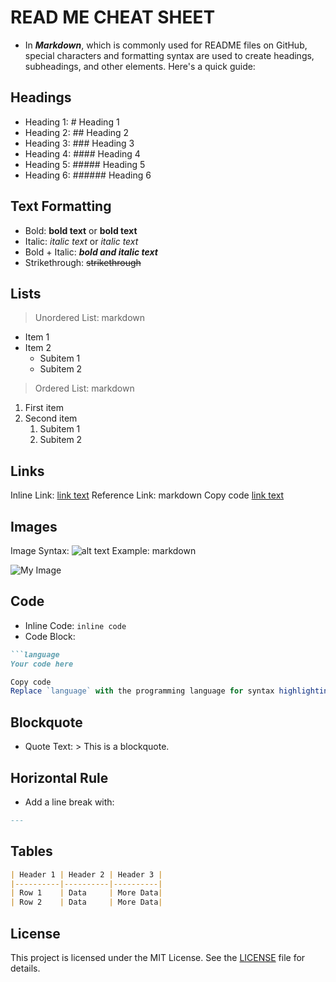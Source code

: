 # READ ME CHEAT SHEET  

- In ***Markdown***, which is commonly used for README files on GitHub, special characters and formatting syntax are used to create headings, subheadings, and other elements. Here's a quick guide:

## Headings
- Heading 1: # Heading 1
- Heading 2: ## Heading 2
- Heading 3: ### Heading 3
- Heading 4: #### Heading 4
- Heading 5: ##### Heading 5
- Heading 6: ###### Heading 6

## Text Formatting
- Bold: **bold text** or __bold text__
- Italic: *italic text* or _italic text_
- Bold + Italic: ***bold and italic text***
- Strikethrough: ~~strikethrough~~

## Lists
>Unordered List:
markdown
- Item 1
- Item 2
  - Subitem 1
  - Subitem 2
>Ordered List:
markdown
1. First item
2. Second item
    1. Subitem 1
    2. Subitem 2
## Links
Inline Link: [link text](https://example.com)
Reference Link:
markdown
Copy code
[link text][id]

[id]: https://example.com

## Images
Image Syntax: ![alt text](image_url) Example:
markdown

![My Image](https://example.com/image.png)

## Code
- Inline Code: `inline code`
- Code Block:

```markdown
```language
Your code here
```

```javascript
Copy code
Replace `language` with the programming language for syntax highlighting (e.g., `python`, `javascript`, `html`).
```

## Blockquote
- Quote Text: > This is a blockquote.

## Horizontal Rule
- Add a line break with:
```markdown
---
```
## Tables

```markdown
| Header 1 | Header 2 | Header 3 |
|----------|----------|----------|
| Row 1    | Data     | More Data|
| Row 2    | Data     | More Data|
```

## License
This project is licensed under the MIT License. See the [LICENSE](LICENSE) file for details.
